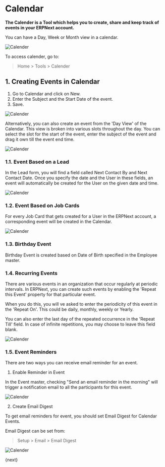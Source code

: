 <!-- add-breadcrumbs -->
# Calendar

**The Calender is a Tool which helps you to create, share and keep track of events in your ERPNext account.**

You can have a Day, Week or Month view in a calendar.

![Calender](/docs/assets/img/using-erpnext/using-calender-1.png)

To access calender, go to:

> Home > Tools > Calender

## 1. Creating Events in Calendar

1. Go to Calendar and click on New.
2. Enter the Subject and the Start Date of the event.
3. Save.

![Calender](/docs/assets/img/using-erpnext/using-calender-2.gif)

Alternatively, you can also create an event from the 'Day View' of the Calendar. This view is broken into various slots throughout the day. You can select the slot for the start of the event, enter the subject of the event and drag it own till the event end time.

![Calender](/docs/assets/img/using-erpnext/using-calender-3.gif)

### 1.1. Event Based on a Lead

In the Lead form, you will find a field called Next Contact By and Next Contact Date. Once you specify the date and the User in these fields, an event will automatically be created for the User on the given date and time.

![Calender](/docs/assets/img/using-erpnext/using-calender-4.png)

### 1.2. Event Based on Job Cards

For every Job Card that gets created for a User in the ERPNext account, a corresponding event will be created in the Calendar. 

![Calender](/docs/assets/img/using-erpnext/using-calender-job-card.png)

### 1.3. Birthday Event

Birthday Event is created based on Date of Birth specified in the Employee master.

### 1.4. Recurring Events

There are various events in an organization that occur regularly at periodic intervals. In ERPNext, you can create such events by enabling the 'Repeat this Event' property for that particular event. 

When you do this, you will ve asked to enter the periodicity of this event in the 'Repeat On'. This could be daily, monthly, weekly or Yearly. 

You can also enter the last day of the repeated occurrence in the 'Repeat Till' field. In case of infinite repetitions, you may choose to leave this field blank.

![Calender](/docs/assets/img/using-erpnext/using-calender-5.gif)

### 1.5. Event Reminders

There are two ways you can receive email reminder for an event.

1. Enable Reminder in Event

 In the Event master, checking "Send an email reminder in the morning" will trigger a notification email to all the participants for this event.

 ![Calender](/docs/assets/img/using-erpnext/using-calender-6.png)

2. Create Email Digest

 To get email reminders for event, you should set Email Digest for Calendar Events.

 Email Digest can be set from:

 > Setup > Email > Email Digest

 ![Calender](/docs/assets/img/using-erpnext/using-calender-7.png)

{next}
